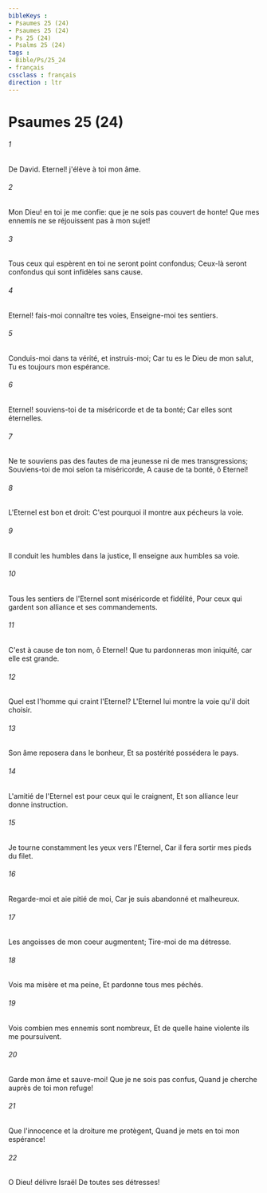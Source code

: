 ```yaml
---
bibleKeys : 
- Psaumes 25 (24)
- Psaumes 25 (24)
- Ps 25 (24)
- Psalms 25 (24)
tags : 
- Bible/Ps/25_24
- français
cssclass : français
direction : ltr
---
```


# Psaumes 25 (24)

###### 1
De David. Eternel! j'élève à toi mon âme.
###### 2
Mon Dieu! en toi je me confie: que je ne sois pas couvert de honte! Que mes ennemis ne se réjouissent pas à mon sujet!
###### 3
Tous ceux qui espèrent en toi ne seront point confondus; Ceux-là seront confondus qui sont infidèles sans cause.
###### 4
Eternel! fais-moi connaître tes voies, Enseigne-moi tes sentiers.
###### 5
Conduis-moi dans ta vérité, et instruis-moi; Car tu es le Dieu de mon salut, Tu es toujours mon espérance.
###### 6
Eternel! souviens-toi de ta miséricorde et de ta bonté; Car elles sont éternelles.
###### 7
Ne te souviens pas des fautes de ma jeunesse ni de mes transgressions; Souviens-toi de moi selon ta miséricorde, A cause de ta bonté, ô Eternel!
###### 8
L'Eternel est bon et droit: C'est pourquoi il montre aux pécheurs la voie.
###### 9
Il conduit les humbles dans la justice, Il enseigne aux humbles sa voie.
###### 10
Tous les sentiers de l'Eternel sont miséricorde et fidélité, Pour ceux qui gardent son alliance et ses commandements.
###### 11
C'est à cause de ton nom, ô Eternel! Que tu pardonneras mon iniquité, car elle est grande.
###### 12
Quel est l'homme qui craint l'Eternel? L'Eternel lui montre la voie qu'il doit choisir.
###### 13
Son âme reposera dans le bonheur, Et sa postérité possédera le pays.
###### 14
L'amitié de l'Eternel est pour ceux qui le craignent, Et son alliance leur donne instruction.
###### 15
Je tourne constamment les yeux vers l'Eternel, Car il fera sortir mes pieds du filet.
###### 16
Regarde-moi et aie pitié de moi, Car je suis abandonné et malheureux.
###### 17
Les angoisses de mon coeur augmentent; Tire-moi de ma détresse.
###### 18
Vois ma misère et ma peine, Et pardonne tous mes péchés.
###### 19
Vois combien mes ennemis sont nombreux, Et de quelle haine violente ils me poursuivent.
###### 20
Garde mon âme et sauve-moi! Que je ne sois pas confus, Quand je cherche auprès de toi mon refuge!
###### 21
Que l'innocence et la droiture me protègent, Quand je mets en toi mon espérance!
###### 22
O Dieu! délivre Israël De toutes ses détresses!

